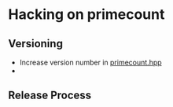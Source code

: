 Hacking on primecount
=====================

Versioning
----------

* Increase version number in [primecount.hpp](include/primecount.hpp)
* 

Release Process
---------------


